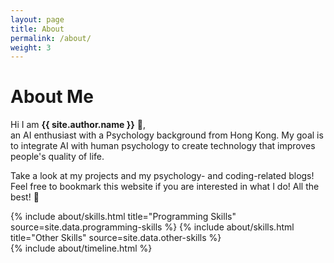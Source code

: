 ```yaml
---
layout: page
title: About
permalink: /about/
weight: 3
---
```


# **About Me**

Hi I am **{{ site.author.name }}** :wave:,<br>
an AI enthusiast with a Psychology background from Hong Kong. My goal is to integrate AI with human psychology to create technology that improves people's quality of life.

Take a look at my projects and my psychology- and coding-related blogs! Feel free to bookmark this website if you are interested in what I do! All the best! :robot:

<div class="row">
{% include about/skills.html title="Programming Skills" source=site.data.programming-skills %}
{% include about/skills.html title="Other Skills" source=site.data.other-skills %}
</div>

<div class="row">
{% include about/timeline.html %}
</div>